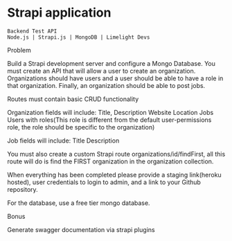 # Strapi application

	Backend Test API
	Node.js | Strapi.js | MongoDB | Limelight Devs



Problem

Build a Strapi development server and configure a Mongo Database. You must create an API that will allow a user to create an organization. Organizations should have users and a user should be able to have a role in that organization. Finally, an organization should be able to post jobs. 

Routes must contain basic CRUD functionality

Organization fields will include:
Title,
Description
Website
Location
Jobs
Users with roles(This role is different from the default user-permissions role, the role should be specific to the organization)

Job fields will include:
Title
Description


You must also create a custom Strapi route organizations/id/findFirst, all this route will do is find the FIRST organization in the organization collection.

When everything has been completed please provide a staging link(heroku hosted), user credentials to login to admin, and a link to your Github repository.

For the database, use a free tier mongo database.





                    
Bonus

 Generate swagger documentation via strapi plugins

